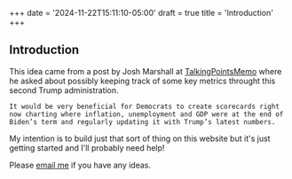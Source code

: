 +++
date = '2024-11-22T15:11:10-05:00'
draft = true
title = 'Introduction'
+++

## Introduction

This idea came from a post by Josh Marshall at [TalkingPointsMemo](https://talkingpointsmemo.com/edblog/my-kingdom-for-some-scorecards) where he asked about possibly keeping track of some key metrics throught this second Trump administration.

`It would be very beneficial for Democrats to create scorecards right now charting where inflation, unemployment and GDP were at the end of Biden’s term and regularly updating it with Trump’s latest numbers.`

My intention is to build just that sort of thing on this website but it's just getting started and I'll probably need help!

Please [email me](information@americanscoreboard.org) if you have any ideas.
